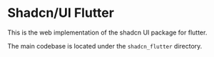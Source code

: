 # Shadcn/UI Flutter

This is the web implementation of the shadcn UI package for flutter.

The main codebase is located under the `shadcn_flutter` directory.
